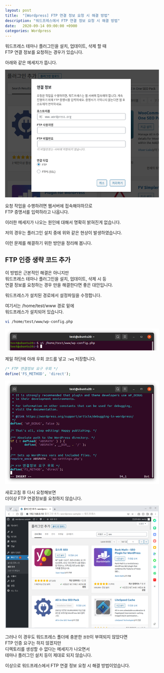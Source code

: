 ```yaml
---
layout: post
title:  "[Wordpress] FTP 연결 정보 요청 시 해결 방법"
description: "워드프레스에서 FTP 연결 정보 요청 시 해결 방법"
date:   2020-09-14 09:00:00 +0900
categories: Wordpress
---
```


워드프레스 테마나 플러그인을 설치, 업데이트, 삭제 할 때  
FTP 연결 정보를 요청하는 경우가 있습니다.

아래와 같은 메세지가 뜹니다.

![FTP 연결 정보 요청 시 해결 방법-1](/assets/images/2020-09-14/solution-when-requesting-ftp-connection-information-1.png)

요청 작업을 수행하려면 웹서버에 접속해야하므로  
FTP 증명서를 입력하라고 나옵니다.

이러한 메세지가 나오는 원인에 대해서 명확히 밝혀진게 없습니다.

저의 경우는 플러그인 설치 중에 위와 같은 현상이 발생하였습니다.

이런 문제를 해결하기 위한 방안을 정리해 봅니다.

## FTP 인증 생략 코드 추가

이 방법은 근본적인 해결은 아니지만  
워드프레스 테마나 플러그인을 설치, 업데이트, 삭제 시 등  
연결 정보를 요청하는 경우 만을 해결한다면 좋은 대안입니다.

워드프레스가 설치된 경로에서 설정파일을 수정합니다.

여기서는 /home/test/www 경로 밑에  
워드프레스가 설치되어 있습니다.

```bash
vi /home/test/www/wp-config.php
```

![FTP 연결 정보 요청 시 해결 방법-2](/assets/images/2020-09-14/solution-when-requesting-ftp-connection-information-2.png)

제일 하단에 아래 우회 코드를 넣고 `:wq` 저장합니다.

```php
/* FTP 연결정보 요구 우회 */
define('FS_METHOD', 'direct');
```

![FTP 연결 정보 요청 시 해결 방법-3](/assets/images/2020-09-14/solution-when-requesting-ftp-connection-information-3.png)

새로고침 후 다시 요청해보면  
더이상 FTP 연결정보를 요청하지 않습니다.

![FTP 연결 정보 요청 시 해결 방법-4](/assets/images/2020-09-14/solution-when-requesting-ftp-connection-information-4.png)

그러나 이 경우도 워드프레스 폴더에 충분한 `권한`이 부여되지 않았다면  
FTP 인증 요구는 하지 않겠지만  
디렉토리를 생성할 수 없다는 메세지가 나오면서  
테마나 플러그인 설치 등이 제대로 되지 않습니다.

이상으로 워드프레스에서 FTP 연결 정보 요청 시 해결 방법이었습니다.
